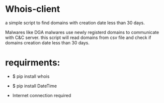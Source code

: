 # Whois-client
a simple script to find domains with creation date less than 30 days.

Malwares like DGA malwares use newly registerd domains to communicate with C&C server.
this script will read domains from csv file and check if domains creation date less than 30 days.

# requirments:
* $ pip install whois
* $ pip install DateTime

* Internet connection required
